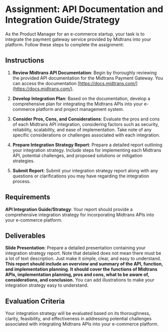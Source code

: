 # Assignment: API Documentation and Integration Guide/Strategy

As the Product Manager for an e-commerce startup, your task is to integrate the payment gateway service provided by Midtrans into your platform. Follow these steps to complete the assignment:

## Instructions

1. **Review Midtrans API Documentation**: Begin by thoroughly reviewing the provided API documentation for the Midtrans Payment Gateway. You can access the documentation [https://docs.midtrans.com/](https://docs.midtrans.com/).

2. **Develop Integration Plan**: Based on the documentation, develop a comprehensive plan for integrating the Midtrans APIs into your e-commerce platform and project management system.

3. **Consider Pros, Cons, and Considerations**: Evaluate the pros and cons of each Midtrans API integration, considering factors such as security, reliability, scalability, and ease of implementation. Take note of any specific considerations or challenges associated with each integration.

4. **Prepare Integration Strategy Report**: Prepare a detailed report outlining your integration strategy. Include steps for implementing each Midtrans API, potential challenges, and proposed solutions or mitigation strategies.

5. **Submit Report**: Submit your integration strategy report along with any questions or clarifications you may have regarding the integration process.

## Requirements

**API Integration Guide/Strategy**: Your report should provide a comprehensive integration strategy for incorporating Midtrans APIs into your e-commerce platform.

## Deliverables

**Slide Presentation**: Prepare a detailed presentation containing your integration strategy report. Note that detailed does not mean there must be a lot of text description. Just make it simple, clear, and easy to understand. **This report should include an overview and summary of the API, function, and implementation planning. It should cover the functions of Midtrans APIs, implementation planning, pros and cons, what to be aware of, considerations, and conclusion.** You can add illustrations to make your integration strategy easy to understand.

## Evaluation Criteria

Your integration strategy will be evaluated based on its thoroughness, clarity, feasibility, and effectiveness in addressing potential challenges associated with integrating Midtrans APIs into your e-commerce platform.
